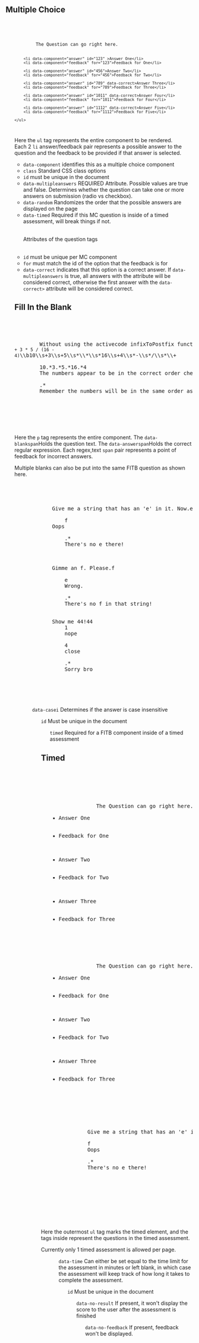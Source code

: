 <h2>Multiple Choice</h2>

<code>
	<ul data-component="multiplechoice" data-multipleanswers="true" data-random id="question-1">
		The Question can go right here.

		<li data-component="answer" id="123" >Answer One</li>
		<li data-component="feedback" for="123">Feedback for One</li>

		<li data-component="answer" id="456">Answer Two</li>
		<li data-component="feedback" for="456">Feedback for Two</li>

		<li data-component="answer" id="789" data-correct>Answer Three</li>
		<li data-component="feedback" for="789">Feedback for Three</li>

		<li data-component="answer" id="1011" data-correct>Answer Four</li>
		<li data-component="feedback" for="1011">Feedback for Four</li>

		<li data-component="answer" id="1112" data-correct>Answer Five</li>
		<li data-component="feedback" for="1112">Feedback for Five</li>

	</ul>
</code>

Here the <code>ul</code> tag represents the entire component to be rendered.  
Each 2 <code>li</code> answer/feedback pair represents a possible answer to the question and the feedback to be provided if that answer is selected.

<ul>
	<li><code>data-component</code> identifies this as a multiple choice component</li>
	<li><code>class</code> Standard CSS class options </li>
	<li><code>id</code> must be unique in the document</li>
	<li><code>data-multipleanswers</code> REQUIRED Attribute.  Possible values are true and false.  Determines whether the question can take one or more answers on submission (radio vs checkbox).</li>
	<li><code>data-random</code> Randomizes the order that the possible answers are displayed on the page</li>
	<li><code>data-timed</code> Required if this MC question is inside of a timed assessment, will break things if not.</li>
	<br />
	<p>Attributes of the question tags</p>
	<br />
	<li><code>id</code> must be unique per MC component</li>
	<li><code>for</code> must match the id of the option that the feedback is for</li>
	<li><code>data-correct</code> indicates that this option is a correct answer.  If <code>data-multipleanswers</code> is true, all answers with the attribute will be considered correct, otherwise the first answer with the <code>data-correct></code> attribute will be considered correct.</li>
</ul>

<h2>Fill In the Blank</h2>

<pre>
	<p data-component="fillintheblank" data-casei="false" id="fill1412" >

        <span data-blank>Without using the activecode infixToPostfix function, convert the following expression to postfix <code>10 + 3 * 5 / (16 - 4)</code><span data-answer id="blank2_answer">\\b10\\s+3\\s+5\\s*\\*\\s*16\\s+4\\s*-\\s*/\\s*\\+</span>

        <span data-feedback="regex" id="feedback1">10.*3.*5.*16.*4</span>
        <span data-feedback="text" for="feedback1">The numbers appear to be in the correct order check your operators</span>

        <span data-feedback="regex" id="feedback2">.*</span>
        <span data-feedback="text" for="feedback2">Remember the numbers will be in the same order as the original equation</span>

	</span>

	</p>
</pre>

Here the <code>p</code> tag represents the entire component.
The <code>data-blank</code><code>span</code>Holds the question text.
The <code>data-answer</code><code>span</code>Holds the correct regular expression.
Each regex,text <code>span</code> pair represents a point of feedback for incorrect answers.

Multiple blanks can also be put into the same FITB question as shown here.

<pre>
	<p data-component="fillintheblank" data-casei="false" data-timed id="fill1412" >

	        <span data-blank>Give me a string that has an 'e' in it. Now.<span data-answer id="blank2_answer">e</span>

		        <span data-feedback="regex" id="feedback1">f</span>
			<span data-feedback="text" for="feedback1">Oops</span>

	        	<span data-feedback="regex" id="feedback2">.*</span>
	        	<span data-feedback="text" for="feedback2">There's no e there!</span>

	        </span>

	        <span data-blank>Gimme an f. Please.<span data-answer id="blank12_answer">f</span>

		        <span data-feedback="regex" id="feedback3">e</span>
		        <span data-feedback="text" for="feedback3">Wrong.</span>

		        <span data-feedback="regex" id="feedback4">.*</span>
		        <span data-feedback="text" for="feedback4">There's no f in that string!</span>
	        </span>

			<span data-blank>Show me 44!<span data-answer id="blank3_answer">44</span>
		        <span data-feedback="regex" id="feedback5">1</span>
		        <span data-feedback="text" for="feedback5">nope</span>

		        <span data-feedback="regex" id="feedback6">4</span>
		        <span data-feedback="text" for="feedback6">close</span>

		        <span data-feedback="regex" id="feedback7">.*</span>
		        <span data-feedback="text" for="feedback7">Sorry bro</span>

		 </span>
	</p>
</pre>

<ul>
	<ul><code>data-casei</code> Determines if the answer is case insensitive</li>
	<ul><code>id</code> Must be unique in the document</li>
	<ul><code>timed</code> Required for a FITB component inside of a timed assessment</li>

</ul>

<h2>Timed</h2>

<pre>
	<ul data-component="timedAssessment" data-time id="timed_1">
		<ul data-component="multiplechoice"  data-multipleanswers="true" data-timed data-random id="question_1">
			The Question can go right here.
			<li data-component="answer" id="123" >Answer One</li>
			<li data-component="feedback" for="123">Feedback for One</li>

			<li data-component="answer" id="456">Answer Two</li>
			<li data-component="feedback" for="456">Feedback for Two</li>

			<li data-component="answer" id="789" data-correct>Answer Three</li>
			<li data-component="feedback" for="789">Feedback for Three</li>
		</ul>

		<ul data-component="multiplechoice" data-timed id="question_2">
			The Question can go right here.
			<li data-component="answer" id="123" >Answer One</li>
			<li data-component="feedback" for="123">Feedback for One</li>

			<li data-component="answer" id="456">Answer Two</li>
			<li data-component="feedback" for="456">Feedback for Two</li>

			<li data-component="answer" id="789" data-correct>Answer Three</li>
			<li data-component="feedback" for="789">Feedback for Three</li>
		</ul>

	<p data-component="fillintheblank" data-casei="false" data-timed id="fill1412" >

			<span data-blank>Give me a string that has an 'e' in it. Now.<span data-answer id="blank2_answer">e</span>

			<span data-feedback="regex" id="feedback1">f</span>
			<span data-feedback="text" for="feedback1">Oops</span>

			<span data-feedback="regex" id="feedback2">.*</span>
			<span data-feedback="text" for="feedback2">There's no e there!</span>

			</span>


			</p>
	</ul>
</pre>

Here the outermost <code>ul</code> tag marks the timed element, and the tags inside represent the questions in the timed assessment.

Currently only 1 timed assessment is allowed per page.

<ul>
	<ul><code>data-time</code> Can either be set equal to the time limit for the assessment in minutes or left blank, in which case the assessment will keep track of how long it takes to complete the assessment.</li>
	<ul><code>id</code> Must be unique in the document</li>
	<ul><code>data-no-result</code> If present, it won't display the score to the user after the assessment is finished</li>
	<ul><code>data-no-feedback</code> If present, feedback won't be displayed.</li>

</ul>
